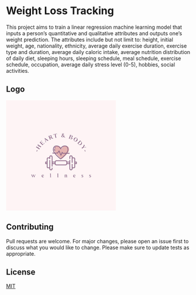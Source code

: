 # Weight Loss Tracking

This project aims to train a linear regression machine learning model that inputs a person’s quantitative and qualitative attributes and outputs one’s weight prediction. The attributes include but not limit to: height, initial weight, age, nationality, ethnicity, average daily exercise duration, exercise type and duration, average daily caloric intake, average nutrition distribution of daily diet, sleeping hours, sleeping schedule, meal schedule, exercise schedule, occupation, average daily stress level (0-5), hobbies, social activities. 

## Logo
<img src="./logo.jpg" width= "300" height = "300" >



## Contributing
Pull requests are welcome. For major changes, please open an issue first to discuss what you would like to change.
Please make sure to update tests as appropriate.

## License
[MIT](https://choosealicense.com/licenses/mit/)
